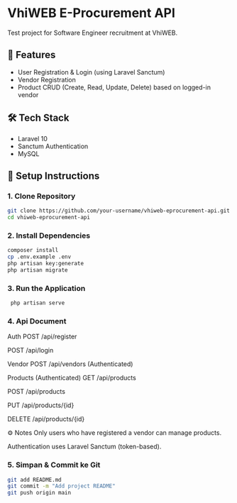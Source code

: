 # VhiWEB E-Procurement API

Test project for Software Engineer recruitment at VhiWEB.

## 🔧 Features

-   User Registration & Login (using Laravel Sanctum)
-   Vendor Registration
-   Product CRUD (Create, Read, Update, Delete) based on logged-in vendor

## 🛠️ Tech Stack

-   Laravel 10
-   Sanctum Authentication
-   MySQL

## 🚀 Setup Instructions

### 1. Clone Repository

```bash
git clone https://github.com/your-username/vhiweb-eprocurement-api.git
cd vhiweb-eprocurement-api
```

### 2. Install Dependencies

```bash
composer install
cp .env.example .env
php artisan key:generate
php artisan migrate
```

### 3. Run the Application

```bash
 php artisan serve
```

### 4. Api Document

Auth
POST /api/register

POST /api/login

Vendor
POST /api/vendors (Authenticated)

Products (Authenticated)
GET /api/products

POST /api/products

PUT /api/products/{id}

DELETE /api/products/{id}

⚙️ Notes
Only users who have registered a vendor can manage products.

Authentication uses Laravel Sanctum (token-based).

### 5. **Simpan & Commit ke Git**

```bash
git add README.md
git commit -m "Add project README"
git push origin main
```
